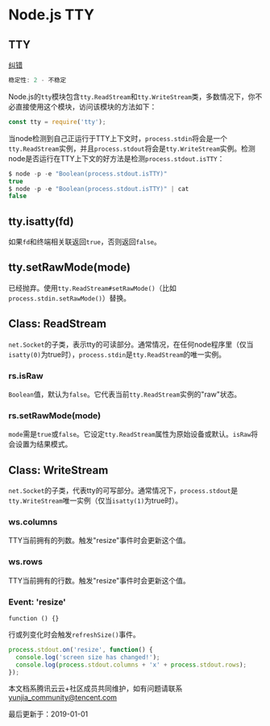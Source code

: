 # Node.js TTY

## TTY

[纠错](javascript:;)

```js
稳定性: 2 - 不稳定
```

Node.js的`tty`模块包含`tty.ReadStream`和`tty.WriteStream`类，多数情况下，你不必直接使用这个模块，访问该模块的方法如下：

```js
const tty = require('tty');
```

当node检测到自己正运行于TTY上下文时，`process.stdin`将会是一个`tty.ReadStream`实例，并且`process.stdout`将会是`tty.WriteStream`实例。检测 node是否运行在TTY上下文的好方法是检测`process.stdout.isTTY`：

```js
$ node -p -e "Boolean(process.stdout.isTTY)"
true
$ node -p -e "Boolean(process.stdout.isTTY)" | cat
false
```

## tty.isatty(fd)

如果`fd`和终端相关联返回`true`，否则返回`false`。

## tty.setRawMode(mode)

已经抛弃。使用`tty.ReadStream#setRawMode()`（比如`process.stdin.setRawMode()`）替换。

## Class: ReadStream

`net.Socket`的子类，表示tty的可读部分。通常情况，在任何node程序里（仅当`isatty(0)`为true时），`process.stdin`是`tty.ReadStream`的唯一实例。

### rs.isRaw

`Boolean`值，默认为`false`。它代表当前`tty.ReadStream`实例的"raw"状态。

### rs.setRawMode(mode)

`mode`需是`true`或`false`。它设定`tty.ReadStream`属性为原始设备或默认。`isRaw`将会设置为结果模式。

## Class: WriteStream

`net.Socket`的子类，代表tty的可写部分。通常情况下，`process.stdout`是`tty.WriteStream`唯一实例（仅当`isatty(1)`为true时）。

### ws.columns

TTY当前拥有的列数。触发"resize"事件时会更新这个值。

### ws.rows

TTY当前拥有的行数。触发"resize"事件时会更新这个值。

### Event: 'resize'

```
function () {}
```

行或列变化时会触发`refreshSize()`事件。

```js
process.stdout.on('resize', function() {
  console.log('screen size has changed!');
  console.log(process.stdout.columns + 'x' + process.stdout.rows);
});
```

本文档系腾讯云云+社区成员共同维护，如有问题请联系 yunjia_community@tencent.com

最后更新于：2019-01-01